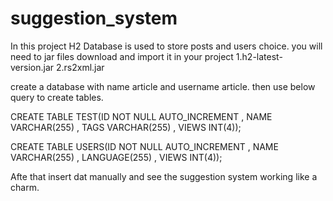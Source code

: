 

# suggestion_system

In this project H2 Database is used to store posts and users choice.
you will need to jar files
download and import it in your project
1.h2-latest-version.jar
2.rs2xml.jar

create a database with name article and username article.
then use below query to create tables.

  CREATE TABLE TEST(ID NOT NULL AUTO_INCREMENT , NAME VARCHAR(255) , TAGS VARCHAR(255) , VIEWS INT(4));
  
  CREATE TABLE USERS(ID NOT NULL AUTO_INCREMENT , NAME VARCHAR(255) , LANGUAGE(255) , VIEWS INT(4));
  
Afte that insert dat manually and see the suggestion system working like a charm.



